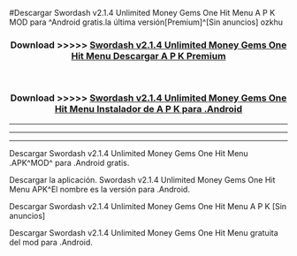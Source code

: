 #Descargar Swordash v2.1.4 Unlimited Money Gems One Hit Menu  A P K MOD para ^Android gratis.la última versión[Premium]^[Sin anuncios] ozkhu



<div align="center">
<h3>Download >>>>> <a href="https://es-web.web.app/?es= ${title}">Swordash v2.1.4 Unlimited Money Gems One Hit Menu  Descargar A P K Premium</a></h3><br>

<h3>Download >>>>> <a href="https://es-web.web.app/?es= ${title}">Swordash v2.1.4 Unlimited Money Gems One Hit Menu  Instalador de A P K para .Android</a></h3>
</div>


----------------------------------------------------------

----------------------------------------------------------

----------------------------------------------------------

Descargar Swordash v2.1.4 Unlimited Money Gems One Hit Menu  .APK^MOD^ para .Android gratis.

Descargar la aplicación. Swordash v2.1.4 Unlimited Money Gems One Hit Menu  APK^El nombre es la versión para .Android.

Descargar Swordash v2.1.4 Unlimited Money Gems One Hit Menu  A P K [Sin anuncios]

Descargar Swordash v2.1.4 Unlimited Money Gems One Hit Menu  gratuita del mod para .Android.